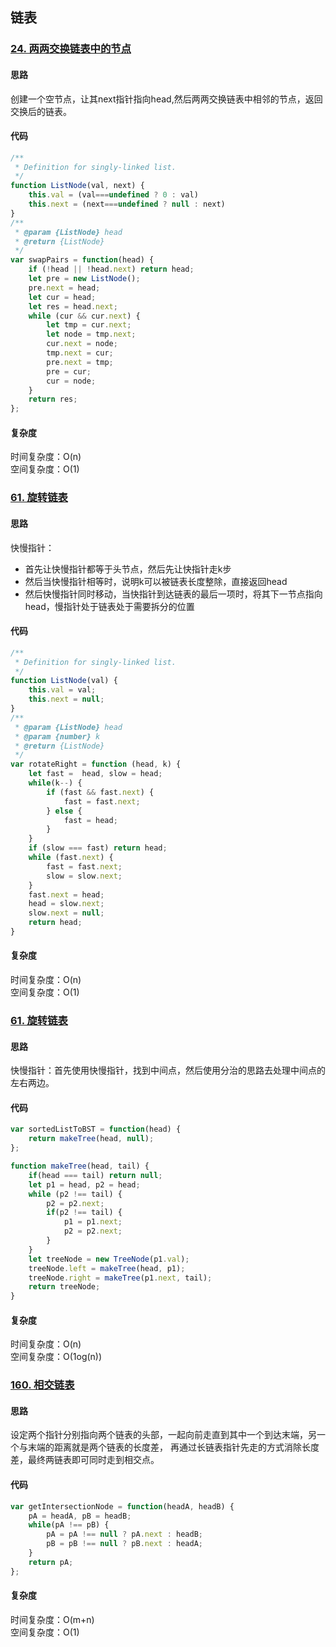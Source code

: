 ## 链表
### [24. 两两交换链表中的节点](https://leetcode-cn.com/problems/swap-nodes-in-pairs/)
#### 思路
创建一个空节点，让其next指针指向head,然后两两交换链表中相邻的节点，返回交换后的链表。
#### 代码
```js
/**
 * Definition for singly-linked list.
 */
function ListNode(val, next) {
    this.val = (val===undefined ? 0 : val)
    this.next = (next===undefined ? null : next)
}
/**
 * @param {ListNode} head
 * @return {ListNode}
 */
var swapPairs = function(head) {
    if (!head || !head.next) return head;
    let pre = new ListNode();
    pre.next = head;
    let cur = head;
    let res = head.next;
    while (cur && cur.next) {
        let tmp = cur.next;
        let node = tmp.next;
        cur.next = node;
        tmp.next = cur;
        pre.next = tmp;
        pre = cur;
        cur = node;
    }
    return res;
};
```
#### 复杂度
时间复杂度：O(n)<br/>
空间复杂度：O(1)
### [61. 旋转链表](https://leetcode-cn.com/problems/rotate-list/)
#### 思路
快慢指针：
* 首先让快慢指针都等于头节点，然后先让快指针走k步
* 然后当快慢指针相等时，说明k可以被链表长度整除，直接返回head
* 然后快慢指针同时移动，当快指针到达链表的最后一项时，将其下一节点指向head，慢指针处于链表处于需要拆分的位置
#### 代码
```js
/**
 * Definition for singly-linked list.
 */
function ListNode(val) {
    this.val = val;
    this.next = null;
}
/**
 * @param {ListNode} head
 * @param {number} k
 * @return {ListNode}
 */
var rotateRight = function (head, k) {
    let fast =  head, slow = head;
    while(k--) {
        if (fast && fast.next) {
            fast = fast.next;
        } else {
            fast = head;
        }
    }
    if (slow === fast) return head;
    while (fast.next) {
        fast = fast.next;
        slow = slow.next;
    }
    fast.next = head;
    head = slow.next;
    slow.next = null;
    return head;
}
```
#### 复杂度
时间复杂度：O(n)<br/>
空间复杂度：O(1)
### [61. 旋转链表](https://leetcode-cn.com/problems/rotate-list/)
#### 思路
快慢指针：首先使用快慢指针，找到中间点，然后使用分治的思路去处理中间点的左右两边。
#### 代码
```js
var sortedListToBST = function(head) {
    return makeTree(head, null);
};

function makeTree(head, tail) {
    if(head === tail) return null;
    let p1 = head, p2 = head;
    while (p2 !== tail) {
        p2 = p2.next;
        if(p2 !== tail) {
            p1 = p1.next;
            p2 = p2.next;
        }
    }
    let treeNode = new TreeNode(p1.val);
    treeNode.left = makeTree(head, p1);
    treeNode.right = makeTree(p1.next, tail);
    return treeNode;
}
```
#### 复杂度
时间复杂度：O(n)<br/>
空间复杂度：O(1og(n))
### [160. 相交链表](https://leetcode-cn.com/problems/intersection-of-two-linked-lists/)
#### 思路
设定两个指针分别指向两个链表的头部，一起向前走直到其中一个到达末端，另一个与末端的距离就是两个链表的长度差，
再通过长链表指针先走的方式消除长度差，最终两链表即可同时走到相交点。
#### 代码
```js
var getIntersectionNode = function(headA, headB) {
    pA = headA, pB = headB;
    while(pA !== pB) {
        pA = pA !== null ? pA.next : headB;
        pB = pB !== null ? pB.next : headA;
    }
    return pA;
};
```
#### 复杂度
时间复杂度：O(m+n)<br/>
空间复杂度：O(1)


